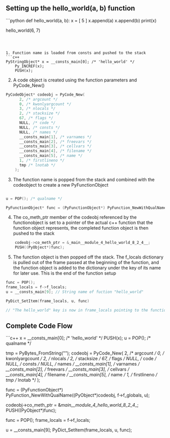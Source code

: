 <h2>Setting up the hello_world(a, b) function</h2>
```python
def hello_world(a, b):
    x = [ 5 ]
    x.append(a)
    x.append(b)
    print(x)

hello_world(6, 7)

```



1. Function name is loaded from consts and pushed to the stack
```c++
PyStringObject* x = __consts_main[0]; /* 'hello_world' */
    Py_INCREF(x);
    PUSH(x);
```

2. A code object is created using the function parameters and PyCode_New()
```c++
PyCodeObject* codeobj = PyCode_New(
      2, /* argcount */
      0, /* kwonlyargcount */
      3, /* nlocals */
      2, /* stacksize */
      67, /* flags */
      NULL, /* code */
      NULL, /* consts */
      NULL, /* names */
      __consts_main[1], /* varnames */
      __consts_main[2], /* freevars */
      __consts_main[3], /* cellvars */
      __consts_main[4], /* filename */
      __consts_main[5], /* name */
      1, /* firstlineno */
      tmp /* lnotab */
    );
```

3. The function name is popped from the stack and combined with the codeobject to create a new PyFunctionObject
```c++

u = POP(); /* qualname */

PyFunctionObject* func = (PyFunctionObject*) PyFunction_NewWithQualName((PyObject*)codeobj, f->f_globals, u);
```

4. The co_meth_ptr member of the codeobj referenced by the functionobject is set to a pointer of the actual c++ function that the function object represents, the completed function object is then pushed to the stack
```c++
    codeobj->co_meth_ptr = &_main__module_4_hello_world_8_2_4__;
    PUSH((PyObject*)func);
```

5. The function object is then popped off the stack. The f_locals dictionary is pulled out of the frame passed at the beginning of the function, and the function object is added to the dictionary under the key of its name for later use. This is the end of the function setup
```c++
func = POP(); 
frame_locals = f->f_locals;
u = __consts_main[9]; // String name of fuction "hello_world"

PyDict_SetItem(frame_locals, u, func)

// "The hello_world" key is now in frame_locals pointing to the function object
```


<h2>Complete Code Flow</h2>
```c++
x = __consts_main[0]; /* 'hello_world' */
PUSH(x);
u = POP(); /* qualname */

tmp = PyBytes_FromString("");
codeobj = PyCode_New(
  2, /* argcount */
  0, /* kwonlyargcount */
  2, /* nlocals */
  2, /* stacksize */
  67, /* flags */
  NULL, /* code */
  NULL, /* consts */
  NULL, /* names */
  __consts_main[1], /* varnames */
  __consts_main[2], /* freevars */
  __consts_main[3], /* cellvars */
  __consts_main[4], /* filename */
  __consts_main[5], /* name */
  1, /* firstlineno */
  tmp /* lnotab */
);

func = (PyFunctionObject*) PyFunction_NewWithQualName((PyObject*)codeobj, f->f_globals, u);

codeobj->co_meth_ptr = &_main__module_4_hello_world_8_2_4__;
PUSH((PyObject*)func);
  
func = POP();
frame_locals = f->f_locals;

u = __consts_main[9];
PyDict_SetItem(frame_locals, u, func);
```